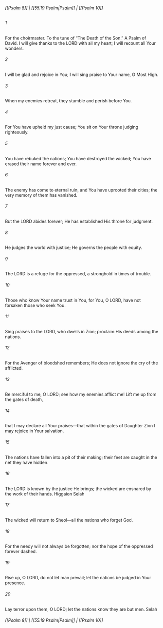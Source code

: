 
###### [[Psalm 8]] | [[55.19 Psalm|Psalm]] | [[Psalm 10]]

###### 1
For the choirmaster. To the tune of “The Death of the Son.” A Psalm of David. I will give thanks to the LORD with all my heart; I will recount all Your wonders.
###### 2
I will be glad and rejoice in You; I will sing praise to Your name, O Most High.
###### 3
When my enemies retreat, they stumble and perish before You.
###### 4
For You have upheld my just cause; You sit on Your throne judging righteously.
###### 5
You have rebuked the nations; You have destroyed the wicked; You have erased their name forever and ever.
###### 6
The enemy has come to eternal ruin, and You have uprooted their cities; the very memory of them has vanished.
###### 7
But the LORD abides forever; He has established His throne for judgment.
###### 8
He judges the world with justice; He governs the people with equity.
###### 9
The LORD is a refuge for the oppressed, a stronghold in times of trouble.
###### 10
Those who know Your name trust in You, for You, O LORD, have not forsaken those who seek You.
###### 11
Sing praises to the LORD, who dwells in Zion; proclaim His deeds among the nations.
###### 12
For the Avenger of bloodshed remembers; He does not ignore the cry of the afflicted.
###### 13
Be merciful to me, O LORD; see how my enemies afflict me! Lift me up from the gates of death,
###### 14
that I may declare all Your praises—that within the gates of Daughter Zion I may rejoice in Your salvation.
###### 15
The nations have fallen into a pit of their making; their feet are caught in the net they have hidden.
###### 16
The LORD is known by the justice He brings; the wicked are ensnared by the work of their hands. Higgaion Selah
###### 17
The wicked will return to Sheol—all the nations who forget God.
###### 18
For the needy will not always be forgotten; nor the hope of the oppressed forever dashed.
###### 19
Rise up, O LORD, do not let man prevail; let the nations be judged in Your presence.
###### 20
Lay terror upon them, O LORD; let the nations know they are but men. Selah

###### [[Psalm 8]] | [[55.19 Psalm|Psalm]] | [[Psalm 10]]
